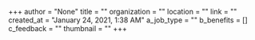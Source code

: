 +++
author = "None"
title = ""
organization = ""
location = ""
link = ""
created_at = "January 24, 2021, 1:38 AM"
a_job_type = ""
b_benefits = []
c_feedback = ""
thumbnail = ""
+++
